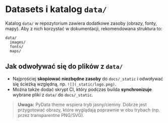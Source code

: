 # Datasets i katalog `data/`

Katalog `data/` w repozytorium zawiera dodatkowe zasoby (obrazy, fonty, mapy). Aby z nich korzystać w dokumentacji, rekomendowana struktura to:

```
data/
  images/
  fonts/
  maps/
```

## Jak odwoływać się do plików z `data/`

- Najprościej **skopiować niezbędne zasoby** do `docs/_static` i odwoływać się ścieżką względną, np. `![](_static/logo.png)`.
- Można także dodać skrypt CI, który podczas builda **synchronizuje** wybrane pliki z `data/` do `docs/_static`.

> **Uwaga:** PyData theme wspiera tryb jasny/ciemny. Dobrze jest przygotować obrazy, które wyglądają poprawnie w obu trybach (np. przez transparentne PNG/SVG).

